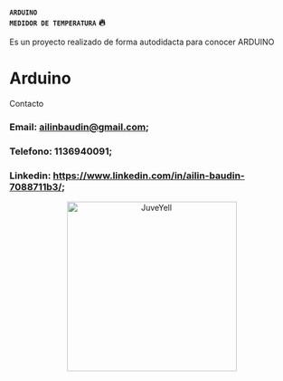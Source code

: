 

### <small><code>ARDUINO MEDIDOR DE TEMPERATURA</code></small>  &#128293;
Es un proyecto realizado de forma autodidacta para conocer ARDUINO  


# Arduino



<p><span class="text-right">Contacto</span></p>

### Email: ailinbaudin@gmail.com;
### Telefono: 1136940091;
### Linkedin: https://www.linkedin.com/in/ailin-baudin-7088711b3/;


<div>
<p style = 'text-align:center;'>
<img src="https://media.licdn.com/dms/image/D4D22AQGHRUFCgqqGyA/feedshare-shrink_1280/0/1680890029826?e=1683763200&v=beta&t=amqn-d_6la98DYwdTxun5Ms4ckra222Yd-JMbZPp_nc" alt="JuveYell" width="300px">
</p>
</div>
